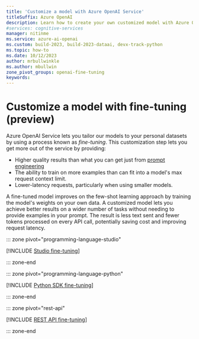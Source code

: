```yaml
---
title: 'Customize a model with Azure OpenAI Service'
titleSuffix: Azure OpenAI
description: Learn how to create your own customized model with Azure OpenAI Service by using Python, the REST APIs, or Azure OpenAI Studio.
#services: cognitive-services
manager: nitinme
ms.service: azure-ai-openai
ms.custom: build-2023, build-2023-dataai, devx-track-python
ms.topic: how-to
ms.date: 10/12/2023
author: mrbullwinkle
ms.author: mbullwin
zone_pivot_groups: openai-fine-tuning
keywords: 
---
```


# Customize a model with fine-tuning (preview)

Azure OpenAI Service lets you tailor our models to your personal datasets by using a process known as *fine-tuning*. This customization step lets you get more out of the service by providing:

- Higher quality results than what you can get just from [prompt engineering](../concepts/prompt-engineering.md)
- The ability to train on more examples than can fit into a model's max request context limit.
- Lower-latency requests, particularly when using smaller models.

A fine-tuned model improves on the few-shot learning approach by training the model's weights on your own data. A customized model lets you achieve better results on a wider number of tasks without needing to provide examples in your prompt. The result is less text sent and fewer tokens processed on every API call, potentially saving cost and improving request latency.

::: zone pivot="programming-language-studio"

[!INCLUDE [Studio fine-tuning](../includes/fine-tuning-studio.md)]

::: zone-end

::: zone pivot="programming-language-python"

[!INCLUDE [Python SDK fine-tuning](../includes/fine-tuning-python.md)]

::: zone-end

::: zone pivot="rest-api"

[!INCLUDE [REST API fine-tuning](../includes/fine-tuning-rest.md)]

::: zone-end
